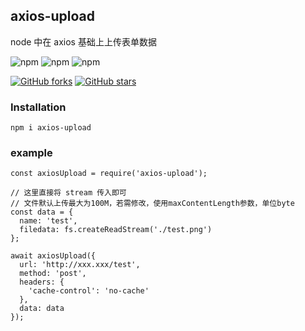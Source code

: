 ## axios-upload
node 中在 axios 基础上上传表单数据

![npm](https://img.shields.io/npm/v/axios-upload.svg)
![npm](https://img.shields.io/npm/dm/axios-upload.svg)
![npm](https://img.shields.io/npm/l/axios-upload.svg)


[![GitHub forks](https://img.shields.io/github/forks/JYFiaueng/axios-upload.svg?style=social&label=Fork)](https://github.com/JYFiaueng/axios-upload/fork)
[![GitHub stars](https://img.shields.io/github/stars/JYFiaueng/axios-upload.svg?style=social&label=Star)](https://github.com/JYFiaueng/axios-upload)

### Installation
```
npm i axios-upload 
```

### example
```
const axiosUpload = require('axios-upload');

// 这里直接将 stream 传入即可
// 文件默认上传最大为100M，若需修改，使用maxContentLength参数，单位byte
const data = {
  name: 'test',
  filedata: fs.createReadStream('./test.png')
};

await axiosUpload({
  url: 'http://xxx.xxx/test',
  method: 'post',
  headers: {
    'cache-control': 'no-cache'
  },
  data: data
});
```
